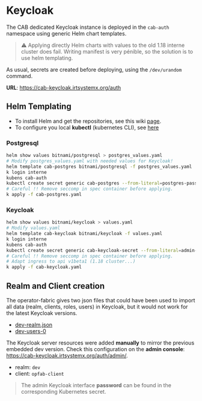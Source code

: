 # Keycloak

The CAB dedicated Keycloak instance is deployed in the `cab-auth` namespace using generic Helm chart templates.

> :warning: Applying directly Helm charts with values to the old 1.18 interne cluster does fail. Writing manifest is very pénible, so the solution is to use helm templating.

As usual, secrets are created before deploying, using the `/dev/urandom` command.

**URL**: https://cab-keycloak.irtsystemx.org/auth

## Helm Templating
- To install Helm and get the repositories, see this wiki [page](https://wiki.irt-systemx.fr/drt/ILI/first-aid-dev/work-with-helm).
- To configure you local **kubectl** (kubernetes CLI), see [here](https://wiki.irt-systemx.fr/drt/ILI/first-aid-dev/kubernetes_for_dev)


### Postgresql
```sh
helm show values bitnami/postgresql > postgres_values.yaml
# Modify postgres_values.yaml with needed values for Keycloak!
helm template cab-postgres bitnami/postgresql -f postgres_values.yaml
k login interne
kubens cab-auth
kubectl create secret generic cab-postgres --from-literal=postgres-password=$(tr -dc A-Za-z0-9 </dev/urandom | head -c 32 ; echo '') --from-literal=password=$(tr -dc A-Za-z0-9 </dev/urandom | head -c 32 ; echo '') --from-literal=replication-password=$(tr -dc A-Za-z0-9 </dev/urandom | head -c 32 ; echo '')
# Careful !! Remove seccomp in spec container before applying.
k apply -f cab-postgres.yaml
```

### Keycloak
```sh
helm show values bitnami/keycloak > values.yaml
# Modify values.yaml
helm template cab-keycloak bitnami/keycloak -f values.yaml
k login interne
kubens cab-auth
kubectl create secret generic cab-keycloak-secret --from-literal=admin-password=$(tr -dc A-Za-z0-9 </dev/urandom | head -c 32 ; echo '')
# Careful !! Remove seccomp in spec container before applying.
# Adapt ingress to api v1beta1 (1.18 cluster...)
k apply -f cab-keycloak.yaml
```

## Realm and Client creation
The operator-fabric gives two json files that could have been used to import all data (realm, clients, roles, users) in Keycloak, but it would not work for the latest Keycloak versions.

- [dev-realm.json](of-config/cab-keycloak/export/dev-realm.json)
- [dev-users-0](of-config/cab-keycloak/export/dev-users-0.json)

The Keycloak server resources were added **manually** to mirror the previous embedded dev version. Check this configuration on the **admin console**: https://cab-keycloak.irtsystemx.org/auth/admin/.

- realm: `dev`
- client: `opfab-client`

> The admin Keycloak interface **password** can be found in the corresponding Kubernetes secret.
